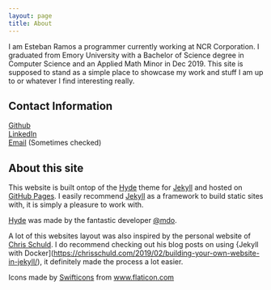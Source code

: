 ```yaml
---
layout: page
title: About
---
```


I am Esteban Ramos a programmer currently working at NCR Corporation. I graduated from Emory University with a Bachelor of Science degree in Computer Science and an Applied Math Minor in Dec 2019. This site is supposed to stand as a simple place to showcase my work and stuff I am up to or whatever I find interesting really.

## Contact Information
[Github]()  
[LinkedIn]()  
[Email]() (Sometimes checked)  

## About this site
This website is built ontop of the [Hyde](http://hyde.getpoole.com) theme for [Jekyll](http://jekyllrb.com) and hosted on [GitHub Pages](https://pages.github.com). I easily recommend [Jekyll](http://jekyllrb.com) as a framework to build static sites with, it is simply a pleasure to work with.

[Hyde](http://hyde.getpoole.com) was made by the fantastic developer [@mdo](https://twitter.com/mdo). 

A lot of this websites layout was also inspired by the personal website of [Chris Schuld](https://chrisschuld.com/). I do recommend checking out his blog posts on using {Jekyll with Docker](https://chrisschuld.com/2019/02/building-your-own-website-in-jekyll/), it definitely made the process a lot easier.

<div>Icons made by <a href="https://www.flaticon.com/authors/swifticons" title="Swifticons">Swifticons</a> from <a href="https://www.flaticon.com/" title="Flaticon">www.flaticon.com</a></div>
